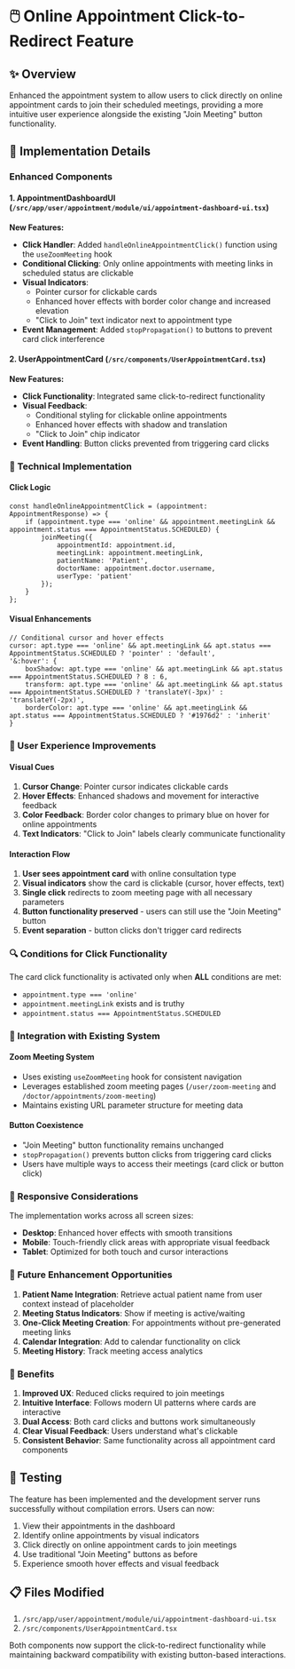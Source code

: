 # 🖱️ Online Appointment Click-to-Redirect Feature

## ✨ Overview
Enhanced the appointment system to allow users to click directly on online appointment cards to join their scheduled meetings, providing a more intuitive user experience alongside the existing "Join Meeting" button functionality.

## 🎯 Implementation Details

### Enhanced Components

#### 1. AppointmentDashboardUI (`/src/app/user/appointment/module/ui/appointment-dashboard-ui.tsx`)
**New Features:**
- **Click Handler**: Added `handleOnlineAppointmentClick()` function using the `useZoomMeeting` hook
- **Conditional Clicking**: Only online appointments with meeting links in scheduled status are clickable
- **Visual Indicators**: 
  - Pointer cursor for clickable cards
  - Enhanced hover effects with border color change and increased elevation
  - "Click to Join" text indicator next to appointment type
- **Event Management**: Added `stopPropagation()` to buttons to prevent card click interference

#### 2. UserAppointmentCard (`/src/components/UserAppointmentCard.tsx`)
**New Features:**
- **Click Functionality**: Integrated same click-to-redirect functionality
- **Visual Feedback**: 
  - Conditional styling for clickable online appointments
  - Enhanced hover effects with shadow and translation
  - "Click to Join" chip indicator
- **Event Handling**: Button clicks prevented from triggering card clicks

### 🔧 Technical Implementation

#### Click Logic
```tsx
const handleOnlineAppointmentClick = (appointment: AppointmentResponse) => {
    if (appointment.type === 'online' && appointment.meetingLink && appointment.status === AppointmentStatus.SCHEDULED) {
        joinMeeting({
            appointmentId: appointment.id,
            meetingLink: appointment.meetingLink,
            patientName: 'Patient',
            doctorName: appointment.doctor.username,
            userType: 'patient'
        });
    }
};
```

#### Visual Enhancements
```tsx
// Conditional cursor and hover effects
cursor: apt.type === 'online' && apt.meetingLink && apt.status === AppointmentStatus.SCHEDULED ? 'pointer' : 'default',
'&:hover': {
    boxShadow: apt.type === 'online' && apt.meetingLink && apt.status === AppointmentStatus.SCHEDULED ? 8 : 6,
    transform: apt.type === 'online' && apt.meetingLink && apt.status === AppointmentStatus.SCHEDULED ? 'translateY(-3px)' : 'translateY(-2px)',
    borderColor: apt.type === 'online' && apt.meetingLink && apt.status === AppointmentStatus.SCHEDULED ? '#1976d2' : 'inherit'
}
```

### 🎨 User Experience Improvements

#### Visual Cues
1. **Cursor Change**: Pointer cursor indicates clickable cards
2. **Hover Effects**: Enhanced shadows and movement for interactive feedback  
3. **Color Feedback**: Border color changes to primary blue on hover for online appointments
4. **Text Indicators**: "Click to Join" labels clearly communicate functionality

#### Interaction Flow
1. **User sees appointment card** with online consultation type
2. **Visual indicators** show the card is clickable (cursor, hover effects, text)
3. **Single click** redirects to zoom meeting page with all necessary parameters
4. **Button functionality preserved** - users can still use the "Join Meeting" button
5. **Event separation** - button clicks don't trigger card redirects

### 🔍 Conditions for Click Functionality

The card click functionality is activated only when **ALL** conditions are met:
- `appointment.type === 'online'`
- `appointment.meetingLink` exists and is truthy
- `appointment.status === AppointmentStatus.SCHEDULED`

### 🚀 Integration with Existing System

#### Zoom Meeting System
- Uses existing `useZoomMeeting` hook for consistent navigation
- Leverages established zoom meeting pages (`/user/zoom-meeting` and `/doctor/appointments/zoom-meeting`)
- Maintains existing URL parameter structure for meeting data

#### Button Coexistence
- "Join Meeting" button functionality remains unchanged
- `stopPropagation()` prevents button clicks from triggering card clicks
- Users have multiple ways to access their meetings (card click or button click)

### 📱 Responsive Considerations

The implementation works across all screen sizes:
- **Desktop**: Enhanced hover effects with smooth transitions
- **Mobile**: Touch-friendly click areas with appropriate visual feedback
- **Tablet**: Optimized for both touch and cursor interactions

### 🔮 Future Enhancement Opportunities

1. **Patient Name Integration**: Retrieve actual patient name from user context instead of placeholder
2. **Meeting Status Indicators**: Show if meeting is active/waiting
3. **One-Click Meeting Creation**: For appointments without pre-generated meeting links
4. **Calendar Integration**: Add to calendar functionality on click
5. **Meeting History**: Track meeting access analytics

### 🎯 Benefits

1. **Improved UX**: Reduced clicks required to join meetings
2. **Intuitive Interface**: Follows modern UI patterns where cards are interactive
3. **Dual Access**: Both card clicks and buttons work simultaneously
4. **Clear Visual Feedback**: Users understand what's clickable
5. **Consistent Behavior**: Same functionality across all appointment card components

## 🧪 Testing

The feature has been implemented and the development server runs successfully without compilation errors. Users can now:

1. View their appointments in the dashboard
2. Identify online appointments by visual indicators
3. Click directly on online appointment cards to join meetings
4. Use traditional "Join Meeting" buttons as before
5. Experience smooth hover effects and visual feedback

## 📋 Files Modified

1. `/src/app/user/appointment/module/ui/appointment-dashboard-ui.tsx`
2. `/src/components/UserAppointmentCard.tsx`

Both components now support the click-to-redirect functionality while maintaining backward compatibility with existing button-based interactions.
